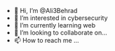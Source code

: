 - 👋 Hi, I’m @Ali3Behrad
- 👀 I’m interested in cybersecurity 
- 🌱 I’m currently learning web
- 💞️ I’m looking to collaborate on... 
- 📫 How to reach me ...

<!---
Ali3Behrad/Ali3Behrad is a ✨ special ✨ repository because its `README.md` (this file) appears on your GitHub profile.
You can click the Preview link to take a look at your changes.
--->
